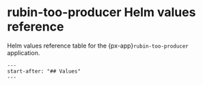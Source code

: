 ```{px-app-values} rubin-too-producer
```

# rubin-too-producer Helm values reference

Helm values reference table for the {px-app}`rubin-too-producer` application.

```{include} ../../../applications/rubin-too-producer/README.md
---
start-after: "## Values"
---
```
